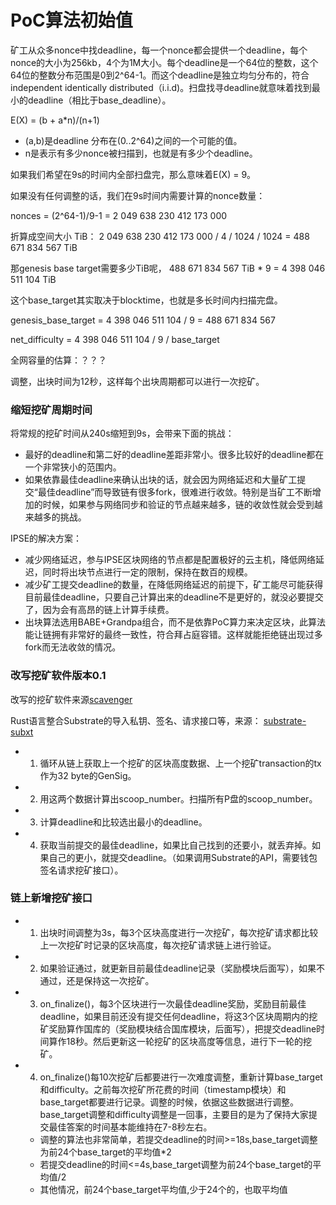 # PoC算法初始值

矿工从众多nonce中找deadline，每一个nonce都会提供一个deadline，每个nonce的大小为256kb，4个为1M大小。每个deadline是一个64位的整数，这个64位的整数分布范围是0到2^64-1。而这个deadline是独立均匀分布的，符合independent identically distributed（i.i.d)。扫盘找寻deadline就意味着找到最小的deadline（相比于base_deadline）。

E(X) = (b + a*n)/(n+1) 

- (a,b)是deadline 分布在(0..2^64)之间的一个可能的值。
- n是表示有多少nonce被扫描到，也就是有多少个deadline。

如果我们希望在9s的时间内全部扫盘完，那么意味着E(X) = 9。

如果没有任何调整的话，我们在9s时间内需要计算的nonce数量：

nonces = (2^64-1)/9-1 = 2 049 638 230 412 173 000

折算成空间大小 TiB： 2 049 638 230 412 173 000 / 4 / 1024 / 1024 = 488 671 834 567 TiB

那genesis base target需要多少TiB呢， 488 671 834 567 TiB * 9 = 4 398 046 511 104 TiB

这个base_target其实取决于blocktime，也就是多长时间内扫描完盘。

genesis_base_target = 4 398 046 511 104 / 9 = 488 671 834 567

net_difficulty = 4 398 046 511 104 / 9 / base_target 


全网容量的估算：？？？

调整，出块时间为12秒，这样每个出块周期都可以进行一次挖矿。

### 缩短挖矿周期时间

将常规的挖矿时间从240s缩短到9s，会带来下面的挑战：

- 最好的deadline和第二好的deadline差距非常小。很多比较好的deadline都在一个非常狭小的范围内。
- 如果依靠最佳deadline来确认出块的话，就会因为网络延迟和大量矿工提交“最佳deadline”而导致链有很多fork，很难进行收敛。特别是当矿工不断增加的时候，如果参与网络同步和验证的节点越来越多，链的收敛性就会受到越来越多的挑战。

IPSE的解决方案：

- 减少网络延迟，参与IPSE区块网络的节点都是配置极好的云主机，降低网络延迟，同时将出块节点进行一定的限制，保持在数百的规模。
- 减少矿工提交deadline的数量，在降低网络延迟的前提下，矿工能尽可能获得目前最佳deadline，只要自己计算出来的deadline不是更好的，就没必要提交了，因为会有高昂的链上计算手续费。
- 出块算法选用BABE+Grandpa组合，而不是依靠PoC算力来决定区块，此算法能让链拥有非常好的最终一致性，符合拜占庭容错。这样就能拒绝链出现过多fork而无法收敛的情况。


### 改写挖矿软件版本0.1

改写的挖矿软件来源[scavenger](https://github.com/PoC-Consortium/scavenger)

Rust语言整合Substrate的导入私钥、签名、请求接口等，来源： [substrate-subxt](https://github.com/paritytech/substrate-subxt)

- 1. 循环从链上获取上一个挖矿的区块高度数据、上一个挖矿transaction的tx作为32 byte的GenSig。
- 2. 用这两个数据计算出scoop_number。扫描所有P盘的scoop_number。
- 3. 计算deadline和比较选出最小的deadline。
- 4. 获取当前提交的最佳deadline，如果比自己找到的还要小，就丢弃掉。如果自己的更小，就提交deadline。（如果调用Substrate的API，需要钱包签名请求挖矿接口）。

### 链上新增挖矿接口

- 1. 出块时间调整为3s，每3个区块高度进行一次挖矿，每次挖矿请求都比较上一次挖矿时记录的区块高度，每次挖矿请求链上进行验证。
- 2. 如果验证通过，就更新目前最佳deadline记录（奖励模块后面写），如果不通过，还是保持这一次挖矿。
- 3. on_finalize()，每3个区块进行一次最佳deadline奖励，奖励目前最佳deadline，如果目前还没有提交任何deadline，将这3个区块周期内的挖矿奖励算作国库的（奖励模块结合国库模块，后面写），把提交deadline时间算作18秒。然后更新这一轮挖矿的区块高度等信息，进行下一轮的挖矿。
- 4. on_finalize()每10次挖矿后都要进行一次难度调整，重新计算base_target和difficulty。之前每次挖矿所花费的时间（timestamp模块）和base_target都要进行记录。调整的时候，依据这些数据进行调整。base_target调整和difficulty调整是一回事，主要目的是为了保持大家提交最佳答案的时间基本能维持在7-8秒左右。
	- 调整的算法也非常简单，若提交deadline的时间>=18s,base_target调整为前24个base_target的平均值*2
	- 若提交deadline的时间<=4s,base_target调整为前24个base_target的平均值/2
	- 其他情况，前24个base_target平均值,少于24个的，也取平均值


